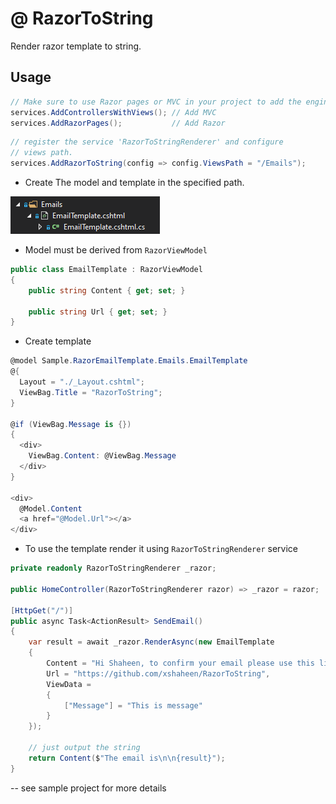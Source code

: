 # **@** RazorToString

Render razor template to string.

## Usage

```csharp
// Make sure to use Razor pages or MVC in your project to add the engine.
services.AddControllersWithViews(); // Add MVC
services.AddRazorPages();           // Add Razor
```

```csharp
// register the service 'RazorToStringRenderer' and configure
// views path.
services.AddRazorToString(config => config.ViewsPath = "/Emails");
```

- Create The model and template in the specified path.

![Image](./assets/model.png)

- Model must be derived from `RazorViewModel`

```csharp
public class EmailTemplate : RazorViewModel
{
    public string Content { get; set; }

    public string Url { get; set; }
}
```

- Create template

```csharp
@model Sample.RazorEmailTemplate.Emails.EmailTemplate
@{
  Layout = "./_Layout.cshtml";
  ViewBag.Title = "RazorToString";
}

@if (ViewBag.Message is {})
{
  <div>
    ViewBag.Content: @ViewBag.Message
  </div>
}

<div>
  @Model.Content
  <a href="@Model.Url"></a>
</div>
```

- To use the template render it using `RazorToStringRenderer` service

```csharp
private readonly RazorToStringRenderer _razor;

public HomeController(RazorToStringRenderer razor) => _razor = razor;

[HttpGet("/")]
public async Task<ActionResult> SendEmail()
{
    var result = await _razor.RenderAsync(new EmailTemplate
    {
        Content = "Hi Shaheen, to confirm your email please use this link.",
        Url = "https://github.com/xshaheen/RazorToString",
        ViewData =
        {
            ["Message"] = "This is message"
        }
    });

    // just output the string
    return Content($"The email is\n\n{result}");
}
```

-- see sample project for more details
